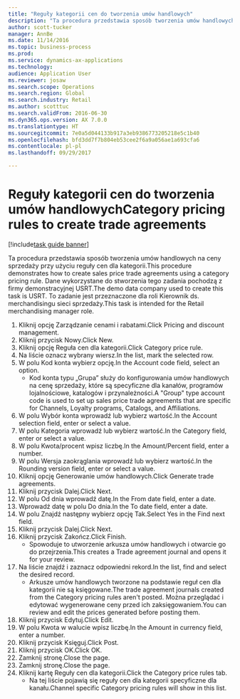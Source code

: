 ```yaml
--- 
title: "Reguły kategorii cen do tworzenia umów handlowych"
description: "Ta procedura przedstawia sposób tworzenia umów handlowych na ceny sprzedaży przy użyciu reguły cen dla kategorii."
author: scott-tucker
manager: AnnBe
ms.date: 11/14/2016
ms.topic: business-process
ms.prod: 
ms.service: dynamics-ax-applications
ms.technology: 
audience: Application User
ms.reviewer: josaw
ms.search.scope: Operations
ms.search.region: Global
ms.search.industry: Retail
ms.author: scotttuc
ms.search.validFrom: 2016-06-30
ms.dyn365.ops.version: AX 7.0.0
ms.translationtype: HT
ms.sourcegitcommit: 7e0a5d044133b917a3eb9386773205218e5c1b40
ms.openlocfilehash: bfd3dd7f7b804eb53cee2f6a9a056ae1a693cfa6
ms.contentlocale: pl-pl
ms.lasthandoff: 09/29/2017

---
```

# <a name="category-pricing-rules-to-create-trade-agreements"></a><span data-ttu-id="e2649-103">Reguły kategorii cen do tworzenia umów handlowych</span><span class="sxs-lookup"><span data-stu-id="e2649-103">Category pricing rules to create trade agreements</span></span>

[!include[task guide banner](../includes/task-guide-banner.md)]

<span data-ttu-id="e2649-104">Ta procedura przedstawia sposób tworzenia umów handlowych na ceny sprzedaży przy użyciu reguły cen dla kategorii.</span><span class="sxs-lookup"><span data-stu-id="e2649-104">This procedure demonstrates how to create sales price trade agreements using a category pricing rule.</span></span> <span data-ttu-id="e2649-105">Dane wykorzystane do stworzenia tego zadania pochodzą z firmy demonstracyjnej USRT.</span><span class="sxs-lookup"><span data-stu-id="e2649-105">The demo data company used to create this task is USRT.</span></span> <span data-ttu-id="e2649-106">To zadanie jest przeznaczone dla roli Kierownik ds. merchandisingu sieci sprzedaży.</span><span class="sxs-lookup"><span data-stu-id="e2649-106">This task is intended for the Retail merchandising manager role.</span></span>

1. <span data-ttu-id="e2649-107">Kliknij opcję Zarządzanie cenami i rabatami.</span><span class="sxs-lookup"><span data-stu-id="e2649-107">Click Pricing and discount management.</span></span>
2. <span data-ttu-id="e2649-108">Kliknij przycisk Nowy.</span><span class="sxs-lookup"><span data-stu-id="e2649-108">Click New.</span></span>
3. <span data-ttu-id="e2649-109">Kliknij opcję Reguła cen dla kategorii.</span><span class="sxs-lookup"><span data-stu-id="e2649-109">Click Category price rule.</span></span>
4. <span data-ttu-id="e2649-110">Na liście oznacz wybrany wiersz.</span><span class="sxs-lookup"><span data-stu-id="e2649-110">In the list, mark the selected row.</span></span>
5. <span data-ttu-id="e2649-111">W polu Kod konta wybierz opcję.</span><span class="sxs-lookup"><span data-stu-id="e2649-111">In the Account code field, select an option.</span></span>
    * <span data-ttu-id="e2649-112">Kod konta typu „Grupa” służy do konfigurowania umów handlowych na cenę sprzedaży, które są specyficzne dla kanałów, programów lojalnościowe, katalogów i przynależności.</span><span class="sxs-lookup"><span data-stu-id="e2649-112">A "Group" type account code is used to set up sales price trade agreements that are specific for Channels, Loyalty programs, Catalogs, and Affiliations.</span></span>  
6. <span data-ttu-id="e2649-113">W polu Wybór konta wprowadź lub wybierz wartość.</span><span class="sxs-lookup"><span data-stu-id="e2649-113">In the Account selection field, enter or select a value.</span></span>
7. <span data-ttu-id="e2649-114">W polu Kategoria wprowadź lub wybierz wartość.</span><span class="sxs-lookup"><span data-stu-id="e2649-114">In the Category field, enter or select a value.</span></span>
8. <span data-ttu-id="e2649-115">W polu Kwota/procent wpisz liczbę.</span><span class="sxs-lookup"><span data-stu-id="e2649-115">In the Amount/Percent field, enter a number.</span></span>
9. <span data-ttu-id="e2649-116">W polu Wersja zaokrąglania wprowadź lub wybierz wartość.</span><span class="sxs-lookup"><span data-stu-id="e2649-116">In the Rounding version field, enter or select a value.</span></span>
10. <span data-ttu-id="e2649-117">Kliknij opcję Generowanie umów handlowych.</span><span class="sxs-lookup"><span data-stu-id="e2649-117">Click Generate trade agreements.</span></span>
11. <span data-ttu-id="e2649-118">Kliknij przycisk Dalej.</span><span class="sxs-lookup"><span data-stu-id="e2649-118">Click Next.</span></span>
12. <span data-ttu-id="e2649-119">W polu Od dnia wprowadź datę.</span><span class="sxs-lookup"><span data-stu-id="e2649-119">In the From date field, enter a date.</span></span>
13. <span data-ttu-id="e2649-120">Wprowadź datę w polu Do dnia.</span><span class="sxs-lookup"><span data-stu-id="e2649-120">In the To date field, enter a date.</span></span>
14. <span data-ttu-id="e2649-121">W polu Znajdź następny wybierz opcję Tak.</span><span class="sxs-lookup"><span data-stu-id="e2649-121">Select Yes in the Find next field.</span></span>
15. <span data-ttu-id="e2649-122">Kliknij przycisk Dalej.</span><span class="sxs-lookup"><span data-stu-id="e2649-122">Click Next.</span></span>
16. <span data-ttu-id="e2649-123">Kliknij przycisk Zakończ.</span><span class="sxs-lookup"><span data-stu-id="e2649-123">Click Finish.</span></span>
    * <span data-ttu-id="e2649-124">Spowoduje to utworzenie arkusza umów handlowych i otwarcie go do przejrzenia.</span><span class="sxs-lookup"><span data-stu-id="e2649-124">This creates a Trade agreement journal and opens it for your review.</span></span>  
17. <span data-ttu-id="e2649-125">Na liście znajdź i zaznacz odpowiedni rekord.</span><span class="sxs-lookup"><span data-stu-id="e2649-125">In the list, find and select the desired record.</span></span>
    * <span data-ttu-id="e2649-126">Arkusze umów handlowych tworzone na podstawie reguł cen dla kategorii nie są księgowane.</span><span class="sxs-lookup"><span data-stu-id="e2649-126">The trade agreement journals created from the Category pricing rules aren't posted.</span></span> <span data-ttu-id="e2649-127">Można przeglądać i edytować wygenerowane ceny przed ich zaksięgowaniem.</span><span class="sxs-lookup"><span data-stu-id="e2649-127">You can  review and edit the prices generated before posting them.</span></span>  
18. <span data-ttu-id="e2649-128">Kliknij przycisk Edytuj.</span><span class="sxs-lookup"><span data-stu-id="e2649-128">Click Edit.</span></span>
19. <span data-ttu-id="e2649-129">W polu Kwota w walucie wpisz liczbę.</span><span class="sxs-lookup"><span data-stu-id="e2649-129">In the Amount in currency field, enter a number.</span></span>
20. <span data-ttu-id="e2649-130">Kliknij przycisk Księguj.</span><span class="sxs-lookup"><span data-stu-id="e2649-130">Click Post.</span></span>
21. <span data-ttu-id="e2649-131">Kliknij przycisk OK.</span><span class="sxs-lookup"><span data-stu-id="e2649-131">Click OK.</span></span>
22. <span data-ttu-id="e2649-132">Zamknij stronę.</span><span class="sxs-lookup"><span data-stu-id="e2649-132">Close the page.</span></span>
23. <span data-ttu-id="e2649-133">Zamknij stronę.</span><span class="sxs-lookup"><span data-stu-id="e2649-133">Close the page.</span></span>
24. <span data-ttu-id="e2649-134">Kliknij kartę Reguły cen dla kategorii.</span><span class="sxs-lookup"><span data-stu-id="e2649-134">Click the Category price rules tab.</span></span>
    * <span data-ttu-id="e2649-135">Na tej liście pojawią się reguły cen dla kategorii specyficzne dla kanału.</span><span class="sxs-lookup"><span data-stu-id="e2649-135">Channel specific Category pricing rules will show in this list.</span></span>  


